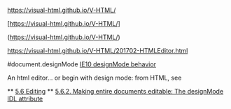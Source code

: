 https://visual-html.github.io/V-HTML/

[https://visual-html.github.io/V-HTML/]

(https://visual-html.github.io/V-HTML/)



https://visual-html.github.io/V-HTML/201702-HTMLEditor.html


#document.designMode
[IE10 designMode behavior](20170212-IE-designMode.html)

An html editor... or begin with design mode: from HTML, see

** [5.6 Editing](http://www.w3.org/TR/html51/single-page.html#user-interaction-editing)
** [5.6.2. Making entire documents editable: The designMode IDL attribute](http://www.w3.org/TR/html51/single-page.html#making-entire-documents-editable-the-designmode-idl-attribute)

